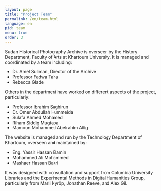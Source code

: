 ```yaml
---
layout: page
title: "Project Team"
permalink: /en/team.html
language: en
pid: team
menu: true
order: 3
---
```

Sudan Historical Photography Archive is overseen by the History Department, Faculty of Arts at Khartoum University. It is managed and coordinated by a team including:

* Dr. Amel Suliman, Director of the Archive
* Professor Fadwa Taha
* Rebecca Glade

 Others in the department have worked on different aspects of the project, particularly:

* Professor Ibrahim Saghirun
* Dr. Omer Abdullah Hummeida
* Sulafa Ahmed Mohamed
* Riham Siddig Mugtaba
* Mamoun Mohammed Abelrahim Allig

The website is managed and run by the Technology Department of Khartoum, overseen and maintained by:

* Eng. Yassir Hassan Elamin
* Mohammed Ali Mohammed
* Mashaer Hassan Bakri

It was designed with consultation and support from Columbia University Libraries and the Experimental Methods in Digital Humanities Group, particularly from Marii Nyröp, Jonathan Reeve, and Alex Gil.
